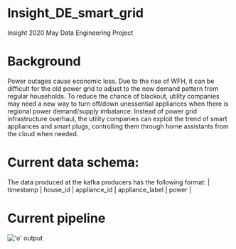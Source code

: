 # Insight_DE_smart_grid
Insight 2020 May Data Engineering Project

# Background
Power outages cause economic loss. Due to the rise of WFH, it can be difficult for the old power grid to adjust to the new demand pattern from regular households. To reduce the chance of blackout, utility companies may need a new way to turn off/down unessential appliances when there is regional power demand/supply imbalance. Instead of power grid infrastructure overhaul, the utility companies can exploit the trend of smart appliances and smart plugs, controlling them through home assistants from the cloud when needed.

# Current data schema:
The data produced at the kafka producers has the following format: 
| timestamp | house_id | appliance_id | appliance_label | power |

# Current pipeline
!['o' output](https://imgur.com/g3XjuAo.png)
